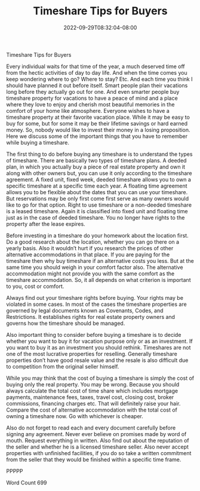 ﻿---
title: "Timeshare Tips for Buyers"
date: 2022-09-29T08:32:04-08:00
description: "Time-Share Investments Tips for Web Success"
featured_image: "/images/Time-Share Investments.jpg"
tags: ["Time Share Investments"]
---

Timeshare Tips for Buyers

Every individual waits for that time of the year, a much deserved time off from the hectic activities of day to day life. And when the time comes you keep wondering where to go? Where to stay? Etc. And each time you think I should have planned it out before itself. Smart people plan their vacations long before they actually go out for one. And even smarter people buy timeshare property for vacations to have a peace of mind and a place where they love to enjoy and cherish most beautiful memories in the comfort of your home like atmosphere. Everyone wishes to have a timeshare property at their favorite vacation place. While it may be easy to buy for some, but for some it may be their lifetime savings or hard earned money. So, nobody would like to invest their money in a losing proposition. Here we discuss some of the important things that you have to remember while buying a timeshare.

The first thing to do before buying any timeshare is to understand the types of timeshare. There are basically two types of timeshare plans. A deeded plan, in which you actually buy a piece of real estate property and own it along with other owners but, you can use it only according to the timeshare agreement. A fixed unit, fixed week, deeded timeshare allows you to own a specific timeshare at a specific time each year. A floating time agreement allows you to be flexible about the dates that you can use your timeshare. But reservations may be only first come first serve as many owners would like to go for that option. Right to use timeshare or a non-deeded timeshare is a leased timeshare. Again it is classified into fixed unit and floating time just as in the case of deeded timeshare. You no longer have rights to the property after the lease expires.

Before investing in a timeshare do your homework about the location first. Do a good research about the location, whether you can go there on a yearly basis. Also it wouldn’t hurt if you research the prices of other alternative accommodations in that place. If you are paying for the timeshare then why buy timeshare if an alternative costs you less. But at the same time you should weigh in your comfort factor also. The alternative accommodation might not provide you with the same comfort as the timeshare accommodation. So, it all depends on what criterion is important to you, cost or comfort.

Always find out your timeshare rights before buying. Your rights may be violated in some cases. In most of the cases the timeshare properties are governed by legal documents known as Covenants, Codes, and Restrictions. It establishes rights for real estate property owners and governs how the timeshare should be managed.

Also important thing to consider before buying a timeshare is to decide whether you want to buy it for vacation purpose only or as an investment. If you want to buy it as an investment you should rethink. Timeshares are not one of the most lucrative properties for reselling. Generally timeshare properties don’t have good resale value and the resale is also difficult due to competition from the original seller himself. 

While you may think that the cost of buying a timeshare is simply the cost of buying only the real property. You may be wrong. Because you should always calculate the total cost of time share which includes mortgage payments, maintenance fees, taxes, travel cost, closing cost, broker commissions, financing charges etc. That will definitely raise your hair. Compare the cost of alternative accommodation with the total cost of owning a timeshare now. Go with whichever is cheaper.

Also do not forget to read each and every document carefully before signing any agreement. Never ever believe on promises made by word of mouth. Request everything in written. Also find out about the reputation of the seller and whether he is a licensed timeshare seller. Also never accept properties with unfinished facilities, if you do so take a written commitment from the seller that they would be finished within a specific time frame.

PPPPP

Word Count 699



